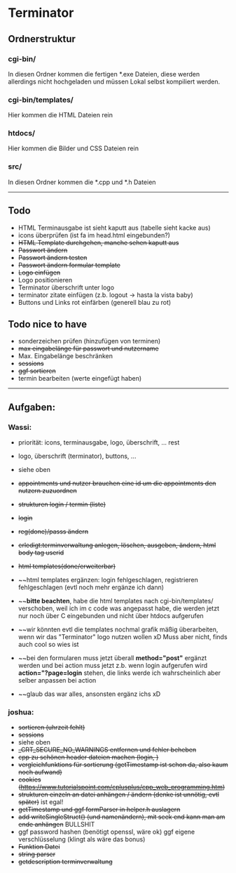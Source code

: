 # Terminator
## Ordnerstruktur
### cgi-bin/
In diesen Ordner kommen die fertigen \*.exe Dateien, diese werden allerdings nicht hochgeladen und müssen Lokal selbst kompiliert werden.
### cgi-bin/templates/
Hier kommen die HTML Dateien rein
### htdocs/
Hier kommen die Bilder und CSS Dateien rein
### src/
In diesen Ordner kommen die \*.cpp und \*.h Dateien

__________________________________________________________________
## Todo
- HTML Terminausgabe ist sieht kaputt aus (tabelle sieht kacke aus)
- icons überprüfen (ist fa im head.html eingebunden?)
- ~~HTML Template durchgehen, manche sehen kaputt aus~~
- ~~Passwort ändern~~
- ~~Passwort ändern testen~~
- ~~Passwort ändern formular template~~
- ~~Logo einfügen~~
- Logo positionieren
- Terminator überschrift unter logo
- terminator zitate einfügen (z.b. logout -> hasta la vista baby)
- Buttons und Links rot einfärben (generell blau zu rot)

## Todo nice to have
- sonderzeichen prüfen (hinzufügen von terminen)
- ~~max eingabelänge für passwort und nutzername~~
- Max. Eingabelänge beschränken
- ~~sessions~~
- ~~ggf sortieren~~
- termin bearbeiten (werte eingefügt haben)
__________________________________________________________________
## Aufgaben:
  
### Wassi:
- priorität: icons, terminausgabe, logo, überschrift, ... rest
- logo, überschrift (terminator), buttons, ...
- siehe oben
- ~~appointments und nutzer brauchen eine id um die appointments den nutzern zuzuordnen~~
- ~~strukturen login / termin (liste)~~
- ~~login~~
- ~~reg(done)/passs ändern~~
- ~~erledigt:terminverwaltung anlegen, löschen, ausgeben, ändern, html body tag userid~~
- ~~html templates(done/erweiterbar)~~

- ~~html templates ergänzen: login fehlgeschlagen, registrieren fehlgeschlagen (evtl noch mehr ergänze ich dann)
- ~~**bitte beachten**, habe die html templates nach cgi-bin/templates/ verschoben, weil ich im c code was angepasst habe, die werden jetzt nur noch über C eingebunden und nicht über htdocs aufgerufen
- ~~wir könnten evtl die templates nochmal grafik mäßig überarbeiten, wenn wir das "Terminator" logo nutzen wollen xD Muss aber nicht, finds auch cool so wies ist
- ~~bei den formularen muss jetzt überall **method="post"** ergänzt werden und bei action muss jetzt z.b. wenn login aufgerufen wird **action="?page=login** stehen, die links werde ich wahrscheinlich aber selber anpassen bei action
- ~~glaub das war alles, ansonsten ergänz ichs xD
 
### joshua:
- ~~sortieren (uhrzeit fehlt)~~
- ~~sessions~~
- siehe oben
- ~~\_CRT_SECURE_NO_WARNINGS entfernen und fehler beheben~~
- ~~cpp zu schönen header dateien machen (login, )~~
- ~~vergleichfunktions für sortierung (getTimestamp ist schon da, also kaum noch aufwand)~~
- ~~cookies (https://www.tutorialspoint.com/cplusplus/cpp_web_programming.htm)~~
- ~~strukturen einzeln an datei anhängen / ändern (denke ist unnötig, evtl später)~~ ist egal!
- ~~getTimestamp und ggf formParser in helper.h auslagern~~
- ~~add writeSingleStruct() (und namenändern), mit seek end kann man am ende anhängen~~ BULLSHIT
- ggf password hashen (benötigt openssl, wäre ok) ggf eigene verschlüsselung (klingt als wäre das bonus)
- ~~Funktion Datei~~
- ~~string parser~~
- ~~getdescription terminverwaltung~~
  
